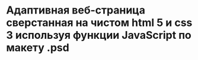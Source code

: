 # Адаптивная веб-страница сверстанная на чистом html 5 и css 3 используя функции JavaScript по макету .psd
